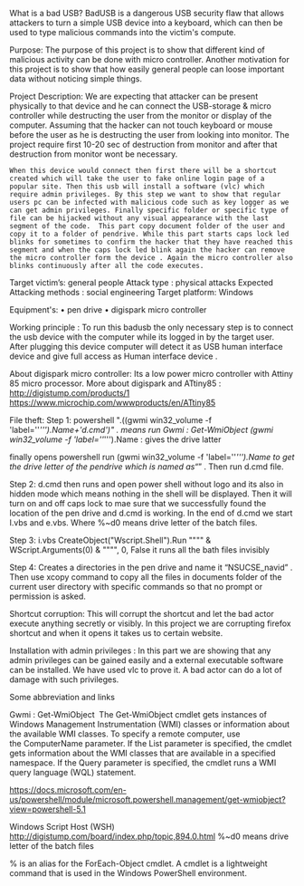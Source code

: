 What is a bad USB?
	BadUSB is a dangerous USB security flaw that allows attackers to turn a simple USB device into a keyboard, which can then be used to type malicious commands into the victim's compute. 

Purpose:
	The purpose of this project is to show that different kind of malicious activity can be done with  micro controller. Another motivation for this project is to show that how easily general people can loose important data without noticing simple things. 
  
  
  
Project Description:
	We are expecting that attacker can be present physically to that device and he can connect the USB-storage & micro controller while destructing the user from the monitor or display of the computer. Assuming that the hacker can not touch keyboard or mouse before the user as he is destructing the user from looking into monitor. The project require first 10-20 sec of destruction from monitor and after that destruction from monitor wont be necessary. 

	When this device would connect then first there will be a shortcut created which will take the user to fake online login page of a popular site. Then this usb will install a software (vlc) which require admin privileges. By this step we want to show that regular users pc can be infected with malicious code such as key logger as we can get admin privileges. Finally specific folder or specific type of file can be hijacked without any visual appearance with the last segment of the code.  This part copy document folder of the user and copy it to a folder of pendrive. While this part starts caps lock led blinks for sometimes to confirm the hacker that they have reached this segment and when the caps lock led blink again the hacker can remove the micro controller form the device . Again the micro controller also blinks continuously after all the code executes.

Target victim’s:  general people
Attack type : physical attacks
Expected Attacking methods : social engineering 
Target platform: Windows


Equipment's:
    • pen drive
    • digispark micro controller

Working principle :
	To run this badusb the only necessary step is to connect the usb device with the computer while its logged in by the target user. After plugging this device computer will detect it as USB human interface device  and give full access as Human interface device . 
 
About digispark micro controller:
	Its a low power micro controller with Attiny 85 micro processor. More about digispark and ATtiny85 :
http://digistump.com/products/1
https://www.microchip.com/wwwproducts/en/ATtiny85

File theft:
Step 1:
powershell ".((gwmi win32_volume -f 'label=''_''').Name+'d.cmd')"
. means run
Gwmi : Get-WmiObject
(gwmi win32_volume -f 'label=''_''').Name  : gives the drive latter 

finally opens powershell run (gwmi win32_volume -f 'label=''_''').Name to get the drive letter of the pendrive which is named as“_” . Then run d.cmd file.

Step 2:
d.cmd then runs and open power shell without logo and its also in hidden mode which means nothing in the shell will be displayed. Then it will turn on and off caps lock to mae sure that we successfully found the location of the pen drive and d.cmd is working. In the end of d.cmd we start I.vbs and e.vbs. Where %~d0  means drive letter of the batch files.

Step 3:
i.vbs
CreateObject("Wscript.Shell").Run """" & WScript.Arguments(0) & """", 0, False
it runs all the bath files invisibly 

Step 4:
Creates a directories in the pen drive and name it “NSUCSE_navid” . Then use xcopy command to copy all the files in documents folder of the current user directory with specific commands so that no prompt or permission is asked. 

Shortcut corruption:
This will corrupt the shortcut and let the bad actor execute anything secretly or visibly. In this project we are corrupting firefox shortcut and when it opens it takes us to certain website.

Installation with admin privileges :
In this part we are showing that any admin privileges can be gained easily and a external executable software can be installed. We have used vlc to prove it. A bad actor can do a lot of damage with such privileges.




Some abbreviation and links


Gwmi : Get-WmiObject 
The Get-WmiObject cmdlet gets instances of Windows Management Instrumentation (WMI) classes or information about the available WMI classes. To specify a remote computer, use the ComputerName parameter. If the List parameter is specified, the cmdlet gets information about the WMI classes that are available in a specified namespace. If the Query parameter is specified, the cmdlet runs a WMI query language (WQL) statement.

https://docs.microsoft.com/en-us/powershell/module/microsoft.powershell.management/get-wmiobject?view=powershell-5.1

Windows Script Host (WSH) 
http://digistump.com/board/index.php/topic,894.0.html
%~d0  means drive letter of the batch files

% is an alias for the ForEach-Object cmdlet.
A cmdlet is a lightweight command that is used in the Windows PowerShell environment.
